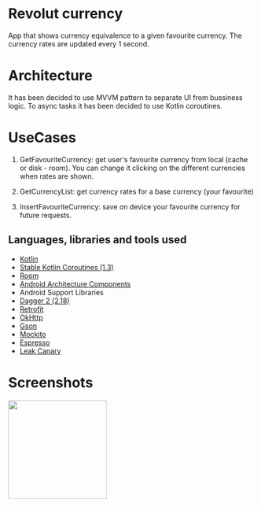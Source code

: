 # Revolut currency 

App that shows currency equivalence to a given favourite currency. The currency rates are updated every 1 second.

# Architecture

It has been decided to use MVVM pattern to separate UI from bussiness logic.
To async tasks it has been decided to use Kotlin coroutines.

# UseCases

1) GetFavouriteCurrency: get user's favourite currency from local (cache or disk - room). You can change it clicking on the different currencies when rates are shown.

2) GetCurrencyList: get currency rates for a base currency (your favourite)

3) InsertFavouriteCurrency: save on device your favourite currency for future requests.


## Languages, libraries and tools used

* [Kotlin](https://kotlinlang.org/)
* [Stable Kotlin Coroutines (1.3)](https://github.com/Kotlin/kotlinx.coroutines)
* [Room](https://developer.android.com/topic/libraries/architecture/room.html)
* [Android Architecture Components](https://developer.android.com/topic/libraries/architecture/index.html)
* Android Support Libraries
* [Dagger 2 (2.18)](https://github.com/google/dagger)
* [Retrofit](http://square.github.io/retrofit/)
* [OkHttp](http://square.github.io/okhttp/)
* [Gson](https://github.com/google/gson)
* [Mockito](http://site.mockito.org/)
* [Espresso](https://developer.android.com/training/testing/espresso/index.html)
* [Leak Canary](https://github.com/square/leakcanary)

# Screenshots

<img src="https://github.com/jarroyoesp/RevolutCurrency/blob/master/images/currency_list.png" width="200">

